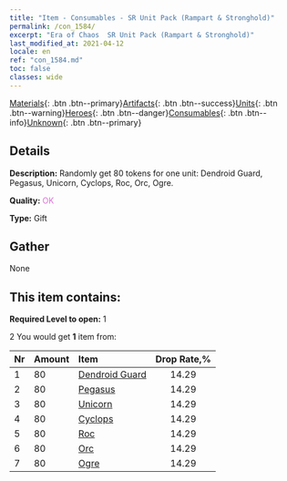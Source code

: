 ```yaml
---
title: "Item - Consumables - SR Unit Pack (Rampart & Stronghold)"
permalink: /con_1584/
excerpt: "Era of Chaos  SR Unit Pack (Rampart & Stronghold)"
last_modified_at: 2021-04-12
locale: en
ref: "con_1584.md"
toc: false
classes: wide
---
```

 [Materials](/Items/){: .btn .btn--primary}[Artifacts](/Items/Artifacts/){: .btn .btn--success}[Units](/Items/Units/){: .btn .btn--warning}[Heroes](/Items/Heroes/){: .btn .btn--danger}[Consumables](/Items/Consumables/){: .btn .btn--info}[Unknown](/Items/Unknown/){: .btn .btn--primary}

## Details
 **Description:** Randomly get 80 tokens for one unit: Dendroid Guard, Pegasus, Unicorn, Cyclops, Roc, Orc, Ogre.

 **Quality:** <span style="color: #DA70D6">OK</span>

 **Type:** Gift

## Gather

  None

## This item contains:

 **Required Level to open:** 1

 2 You would get **1** item  from:

  | Nr | Amount |     Item    | Drop Rate,% |
  |:---|:-------|:------------|:---------:|
  | 1 | 80 | [Dendroid Guard](/Items/unt_203/) | 14.29 | 
  | 2 | 80 | [Pegasus](/Items/unt_202/) | 14.29 | 
  | 3 | 80 | [Unicorn](/Items/unt_204/) | 14.29 | 
  | 4 | 80 | [Cyclops](/Items/unt_222/) | 14.29 | 
  | 5 | 80 | [Roc](/Items/unt_221/) | 14.29 | 
  | 6 | 80 | [Orc](/Items/unt_219/) | 14.29 | 
  | 7 | 80 | [Ogre](/Items/unt_220/) | 14.29 | 

